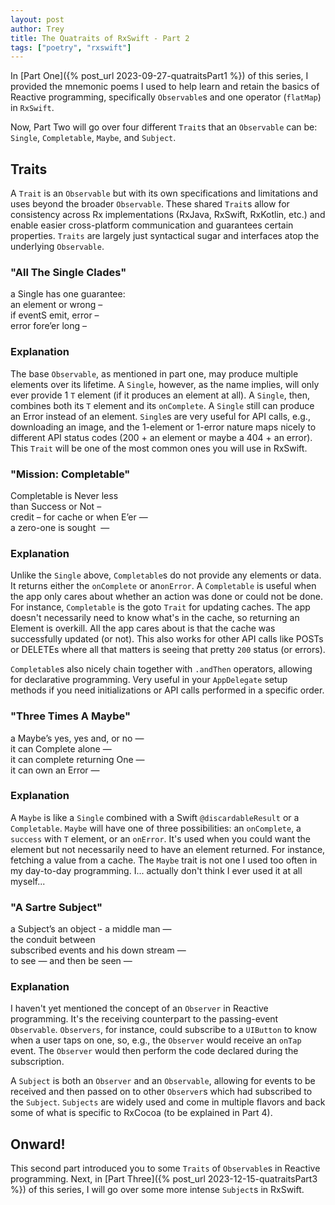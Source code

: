 ```yaml
---
layout: post
author: Trey
title: The Quatraits of RxSwift - Part 2
tags: ["poetry", "rxswift"]
---
```


In [Part One]({% post_url 2023-09-27-quatraitsPart1 %}) of this series, I provided the mnemonic poems I used to help learn and retain the basics of Reactive programming, specifically `Observable`s and one operator (`flatMap`) in `RxSwift`.

Now, Part Two will go over four different `Trait`s that an `Observable` can be: `Single`, `Completable`, `Maybe`, and `Subject`.

## Traits
A `Trait` is an `Observable` but with its own specifications and limitations and uses beyond the broader `Observable`. These shared `Trait`s allow for consistency across Rx implementations (RxJava, RxSwift, RxKotlin, etc.) and enable easier cross-platform communication and guarantees certain properties. `Traits` are largely just syntactical sugar and interfaces atop the underlying `Observable`.


### "All The Single Clades"

a Single has one guarantee:  
an element or wrong –  
if eventS emit, error –  
error fore’er long –  

### Explanation

The base `Observable`, as mentioned in part one, may produce multiple elements over its lifetime. A `Single`, however, as the name implies, will only ever provide 1 `T` element (if it produces an element at all). A `Single`, then, combines both its `T` element and its `onComplete`. A `Single` still can produce an Error instead of an element. `Single`s are very useful for API calls, e.g., downloading an image, and the 1-element or 1-error nature maps nicely to different API status codes (200 + an element or maybe a 404 + an error). This `Trait` will be one of the most common ones you will use in RxSwift.


### "Mission: Completable"

Completable is Never less  
than Success or Not –  
credit – for cache or when E’er —  
a zero-one is sought  —  

### Explanation

Unlike the `Single` above, `Completable`s do not provide any elements or data. It returns either the `onComplete` or an`onError`. A `Completable` is useful when the app only cares about whether an action was done or could not be done. For instance, `Completable` is the goto `Trait` for updating caches. The app doesn't necessarily need to know what's in the cache, so returning an Element is overkill. All the app cares about is that the cache was successfully updated (or not). This also works for other API calls like POSTs or DELETEs where all that matters is seeing that pretty `200` status (or errors). 

`Completable`s also nicely chain together with `.andThen` operators, allowing for declarative programming. Very useful in your `AppDelegate` setup methods if you need initializations or API calls performed in a specific order. 

### "Three Times A Maybe"

a Maybe’s yes, yes and, or no —  
it can Complete alone —  
it can complete returning One —  
it can own an Error —   

### Explanation

A `Maybe` is like a `Single` combined with a Swift `@discardableResult` or a `Completable`. `Maybe` will have one of three possibilities: an `onComplete`, a `success` with `T` element, or an `onError`. It's used when you could want the element but not necessarily need to have an element returned. For instance, fetching a value from a cache. The `Maybe` trait is not one I used too often in my day-to-day programming. I... actually don't think I ever used it at all myself...

### "A Sartre Subject"

a Subject’s an object - a middle man —  
the conduit between  
subscribed events and his down stream —  
to see — and then be seen —  

### Explanation

I haven't yet mentioned the concept of an `Observer` in Reactive programming. It's the receiving counterpart to the passing-event `Observable`. `Observers`, for instance, could subscribe to a `UIButton` to know when a user taps on one, so, e.g., the `Observer` would receive an `onTap` event. The `Observer` would then perform the code declared during the subscription.

A `Subject` is both an `Observer` and an `Observable`, allowing for events to be received and then passed on to other `Observer`s which had subscribed to the `Subject`. `Subjects` are widely used and come in multiple flavors and back some of what is specific to RxCocoa (to be explained in Part 4).

## Onward!

This second part introduced you to some `Traits` of `Observable`s in Reactive programming. Next, in [Part Three]({% post_url 2023-12-15-quatraitsPart3 %}) of this series, I will go over some more intense `Subject`s in RxSwift.






